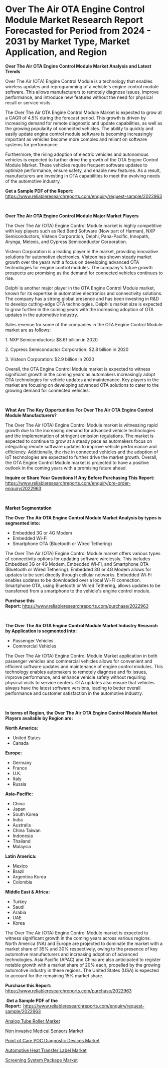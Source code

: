 <p><h1>Over The Air OTA Engine Control Module Market Research Report Forecasted for Period from 2024 -  2031 by Market Type, Market Application, and Region</h1></p><p><strong>Over The Air OTA Engine Control Module Market Analysis and Latest Trends</strong></p>
<p><p>Over The Air (OTA) Engine Control Module is a technology that enables wireless updates and reprogramming of a vehicle's engine control module software. This allows manufacturers to remotely diagnose issues, improve performance, and introduce new features without the need for physical recall or service visits. </p><p>The Over The Air OTA Engine Control Module Market is expected to grow at a CAGR of 4.5% during the forecast period. This growth is driven by increasing demand for remote diagnostic and update capabilities, as well as the growing popularity of connected vehicles. The ability to quickly and easily update engine control module software is becoming increasingly important as vehicles become more complex and reliant on software systems for performance.</p><p>Furthermore, the rising adoption of electric vehicles and autonomous vehicles is expected to further drive the growth of the OTA Engine Control Module Market. These vehicles require frequent software updates to optimize performance, ensure safety, and enable new features. As a result, manufacturers are investing in OTA capabilities to meet the evolving needs of the automotive industry.</p></p>
<p><strong>Get a Sample PDF of the Report:&nbsp;</strong> <a href="https://www.reliableresearchreports.com/enquiry/request-sample/2022963">https://www.reliableresearchreports.com/enquiry/request-sample/2022963</a></p>
<p>&nbsp;</p>
<p><strong>Over The Air OTA Engine Control Module Major Market Players</strong></p>
<p><p>The Over The Air (OTA) Engine Control Module market is highly competitive with key players such as Red Bend Software (Now part of Harman), NXP Semiconductors, Visteon Corporation, Delphi, Pana-Pacific, Innopath, Arynga, Melexis, and Cypress Semiconductor Corporation. </p><p>Visteon Corporation is a leading player in the market, providing innovative solutions for automotive electronics. Visteon has shown steady market growth over the years with a focus on developing advanced OTA technologies for engine control modules. The company's future growth prospects are promising as the demand for connected vehicles continues to rise.</p><p>Delphi is another major player in the OTA Engine Control Module market, known for its expertise in automotive electronics and connectivity solutions. The company has a strong global presence and has been investing in R&D to develop cutting-edge OTA technologies. Delphi's market size is expected to grow further in the coming years with the increasing adoption of OTA updates in the automotive industry.</p><p>Sales revenue for some of the companies in the OTA Engine Control Module market are as follows:</p><p>1. NXP Semiconductors: $8.61 billion in 2020</p><p>2. Cypress Semiconductor Corporation: $2.8 billion in 2020</p><p>3. Visteon Corporation: $2.9 billion in 2020</p><p>Overall, the OTA Engine Control Module market is expected to witness significant growth in the coming years as automakers increasingly adopt OTA technologies for vehicle updates and maintenance. Key players in the market are focusing on developing advanced OTA solutions to cater to the growing demand for connected vehicles.</p></p>
<p>&nbsp;</p>
<p><strong>What Are The Key Opportunities For Over The Air OTA Engine Control Module Manufacturers?</strong></p>
<p><p>The Over The Air (OTA) Engine Control Module market is witnessing rapid growth due to the increasing demand for advanced vehicle technologies and the implementation of stringent emission regulations. The market is expected to continue to grow at a steady pace as automakers focus on integrating remote software updates to improve vehicle performance and efficiency. Additionally, the rise in connected vehicles and the adoption of IoT technologies are expected to further drive the market growth. Overall, the OTA Engine Control Module market is projected to have a positive outlook in the coming years with a promising future ahead.</p></p>
<p><strong>Inquire or Share Your Questions If Any Before Purchasing This Report:</strong> <a href="https://www.reliableresearchreports.com/enquiry/pre-order-enquiry/2022963">https://www.reliableresearchreports.com/enquiry/pre-order-enquiry/2022963</a></p>
<p>&nbsp;</p>
<p><strong>Market Segmentation</strong></p>
<p><strong>The Over The Air OTA Engine Control Module Market Analysis by types is segmented into:</strong></p>
<p><ul><li>Embedded 3G or 4G Modem</li><li>Embedded Wi-Fi</li><li>Smartphone OTA (Bluetooth or Wired Tethering)</li></ul></p>
<p><p>The Over The Air (OTA) Engine Control Module market offers various types of connectivity options for updating software wirelessly. This includes Embedded 3G or 4G Modem, Embedded Wi-Fi, and Smartphone OTA (Bluetooth or Wired Tethering). Embedded 3G or 4G Modem allows for updates to be sent directly through cellular networks. Embedded Wi-Fi enables updates to be downloaded over a local Wi-Fi connection. Smartphone OTA, using Bluetooth or Wired Tethering, allows updates to be transferred from a smartphone to the vehicle's engine control module.</p></p>
<p><strong>Purchase this Report:&nbsp;</strong><a href="https://www.reliableresearchreports.com/purchase/2022963">https://www.reliableresearchreports.com/purchase/2022963</a></p>
<p>&nbsp;</p>
<p><strong>The Over The Air OTA Engine Control Module Market Industry Research by Application is segmented into:</strong></p>
<p><ul><li>Passenger Vehicles</li><li>Commercial Vehicles</li></ul></p>
<p><p>The Over The Air (OTA) Engine Control Module Market application in both passenger vehicles and commercial vehicles allows for convenient and efficient software updates and maintenance of engine control modules. This technology enables automakers to remotely diagnose and fix issues, improve performance, and enhance vehicle safety without requiring physical visits to service centers. OTA updates also ensure that vehicles always have the latest software versions, leading to better overall performance and customer satisfaction in the automotive industry.</p></p>
<p>&nbsp;</p>
<p><strong>In terms of Region, the Over The Air OTA Engine Control Module Market Players available by Region are:</strong></p>
<p>
    <p> <strong> North America: </strong>
        <ul>
            <li>United States</li>
            <li>Canada</li>
        </ul>
        </p> 
    <p> <strong> Europe: </strong>
        <ul>
            <li>Germany</li>
            <li>France</li>
            <li>U.K.</li>
            <li>Italy</li>
            <li>Russia</li>
        </ul>
        </p> 
    <p> <strong> Asia-Pacific: </strong>
        <ul>
            <li>China</li>
            <li>Japan</li>
            <li>South Korea</li>
            <li>India</li>
            <li>Australia</li>
            <li>China Taiwan</li>
            <li>Indonesia</li>
            <li>Thailand</li>
            <li>Malaysia</li>
        </ul>
        </p> 
    <p> <strong> Latin America: </strong>
        <ul>
            <li>Mexico</li>
            <li>Brazil</li>
            <li>Argentina Korea</li>
            <li>Colombia</li>
        </ul>
        </p> 
    <p> <strong> Middle East & Africa: </strong>
        <ul>
            <li>Turkey</li>
            <li>Saudi</li>
            <li>Arabia</li>
            <li>UAE</li>
            <li>Korea</li>
        </ul>
    </p>
    </p>
<p><p>The Over The Air (OTA) Engine Control Module market is expected to witness significant growth in the coming years across various regions. North America (NA) and Europe are projected to dominate the market with a market share of 35% and 30% respectively, owing to the presence of key automotive manufacturers and increasing adoption of advanced technologies. Asia Pacific (APAC) and China are also anticipated to register notable growth with a market share of 20% each, propelled by the growing automotive industry in these regions. The United States (USA) is expected to account for the remaining 15% market share.</p></p>
<p><strong>Purchase this Report: </strong><a href="https://www.reliableresearchreports.com/purchase/2022963">https://www.reliableresearchreports.com/purchase/2022963</a></p>
<p>&nbsp;<strong>Get a Sample PDF of the Report:&nbsp;&nbsp;</strong><a href="https://www.reliableresearchreports.com/enquiry/request-sample/2022963">https://www.reliableresearchreports.com/enquiry/request-sample/2022963</a></p>
<p><strong></strong></p>
<p><p><a href="https://full-wildebeest-80b.notion.site/Analog-Tube-Roller-Market-Research-Report-Reveals-The-Latest-Trends-And-Opportunities-of-this-Market-9e04446860fc44d7a6d6e3249701ef5a">Analog Tube Roller Market</a></p><p><a href="https://github.com/bobicer/Market-Research-Report-List-2/blob/main/non-invasive-medical-sensors-market.md">Non invasive Medical Sensors Market</a></p><p><a href="https://github.com/globismark/Market-Research-Report-List-2/blob/main/point-of-care-poc-diagnostic-devices-market.md">Point of Care POC Diagnostic Devices Market</a></p><p><a href="https://view.publitas.com/reportprime-1/decoding-the-automotive-heat-transfer-label-market-a-deep-dive-into-the-latest-market-trends-market-segmentation-and-competitive-analysis/">Automotive Heat Transfer Label Market</a></p><p><a href="https://flame-sidecar-702.notion.site/Screening-System-Package-Market-Analysis-Examines-its-Scope-on-Growth-Opportunities-and-Forecasted--b29be44c61c5421f8eb33a2ac1423950">Screening System Package Market</a></p></p>